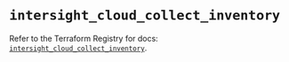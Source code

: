 # `intersight_cloud_collect_inventory`

Refer to the Terraform Registry for docs: [`intersight_cloud_collect_inventory`](https://registry.terraform.io/providers/ciscodevnet/intersight/1.0.71/docs/resources/cloud_collect_inventory).

